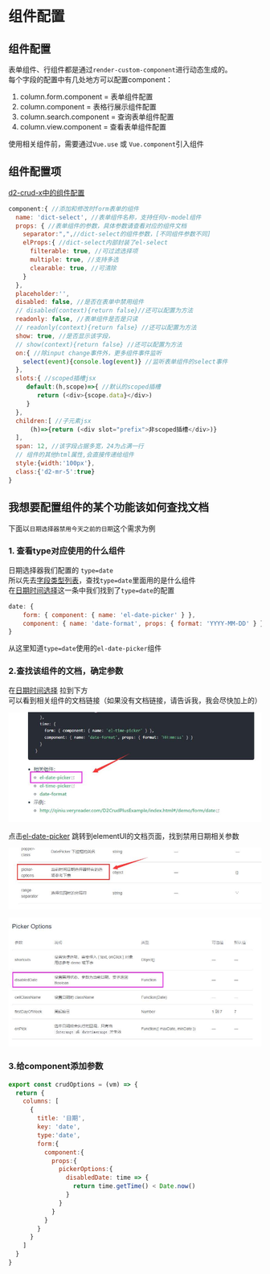 
# 组件配置
## 组件配置
表单组件、行组件都是通过`render-custom-component`进行动态生成的。   
每个字段的配置中有几处地方可以配置component：
 1. column.form.component = 表单组件配置
 2. column.component = 表格行展示组件配置
 3. column.search.component = 查询表单组件配置
 4. column.view.component = 查看表单组件配置

使用相关组件前，需要通过`Vue.use` 或 `Vue.component`引入组件

## 组件配置项
[d2-crud-x中的组件配置](../d2-crud-x/component.md)
```js
component:{ //添加和修改时form表单的组件
  name: 'dict-select', //表单组件名称，支持任何v-model组件
  props: { //表单组件的参数，具体参数请查看对应的组件文档
    separator:",",//dict-select的组件参数，[不同组件参数不同]
    elProps:{ //dict-select内部封装了el-select
      filterable: true, //可过滤选择项
      multiple: true, //支持多选
      clearable: true, //可清除
    }
  },
  placeholder:'',
  disabled: false, //是否在表单中禁用组件
  // disabled(context){return false}//还可以配置为方法
  readonly: false, //表单组件是否是只读
  // readonly(context){return false} //还可以配置为方法
  show: true, //是否显示该字段，
  // show(context){return false} //还可以配置为方法         
  on:{ //除input change事件外，更多组件事件监听
    select(event){console.log(event)} //监听表单组件的select事件
  },
  slots:{ //scoped插槽jsx
     default:(h,scope)=>{ //默认的scoped插槽
        return (<div>{scope.data}</div>)
     }
  },
  children:[ //子元素jsx
      (h)=>{return (<div slot="prefix">非scoped插槽</div>)}
  ],
  span: 12, //该字段占据多宽，24为占满一行
  // 组件的其他html属性,会直接传递给组件
  style:{width:'100px'},
  class:{'d2-mr-5':true}
}
```

## 我想要配置组件的某个功能该如何查找文档
下面以`日期选择器禁用今天之前的日期`这个需求为例
### 1. 查看type对应使用的什么组件
日期选择器我们配置的 `type=date`    
所以先去[字段类型列表](./types.html)，查找`type=date`里面用的是什么组件   
在[日期时间选择](./types.html#日期时间选择)这一条中我们找到了`type=date`的配置
```js
date: {
    form: { component: { name: 'el-date-picker' } },
    component: { name: 'date-format', props: { format: 'YYYY-MM-DD' } }
}
```
从这里知道`type=date`使用的`el-date-picker`组件

### 2.查找该组件的文档，确定参数
在[日期时间选择](./types.html#日期时间选择) 拉到下方   
可以看到相关组件的文档链接（如果没有文档链接，请告诉我，我会尽快加上的）
 
![](./images/type-date-picker.jpg)  

点击[el-date-picker](https://element.eleme.cn/#/zh-CN/component/date-picker)
跳转到elementUI的文档页面，找到禁用日期相关参数

![](./images/date-picker-1.jpg)

![](./images/date-picker.jpg)

### 3.给component添加参数
```js
export const crudOptions = (vm) => {
  return {
    columns: [
      {
        title: '日期',
        key: 'date',
        type:'date',
        form:{
          component:{
            props:{
              pickerOptions:{
                disabledDate: time => {
                  return time.getTime() < Date.now()
                }
              }
            }
          }
        }
      }
    ]
  }
}
```
